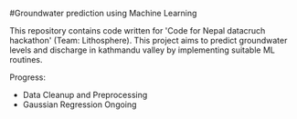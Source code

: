#Groundwater prediction using Machine Learning

This repository contains code written for 'Code for Nepal datacruch hackathon' (Team: Lithosphere). This project aims to predict groundwater levels and discharge in kathmandu valley by implementing suitable ML routines.

Progress:
- Data Cleanup and Preprocessing
- Gaussian Regression Ongoing